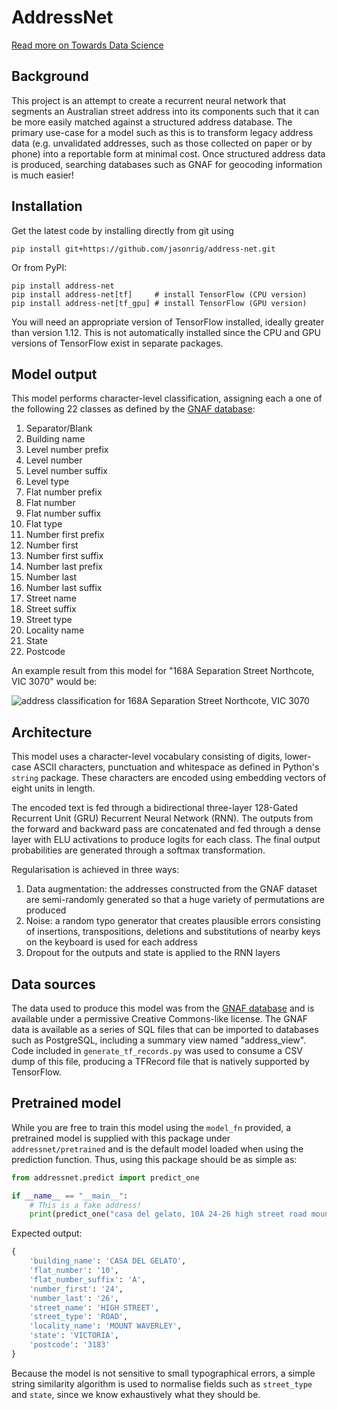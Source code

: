 # AddressNet

[Read more on Towards Data Science](https://towardsdatascience.com/addressnet-how-to-build-a-robust-street-address-parser-using-a-recurrent-neural-network-518d97b9aebd)

## Background

This project is an attempt to create a recurrent neural network that
segments an Australian street address into its components such that it
can be more easily matched against a structured address database. The
primary use-case for a model such as this is to transform legacy address
data (e.g. unvalidated addresses, such as those collected on paper or by
phone) into a reportable form at minimal cost. Once structured address
data is produced, searching databases such as GNAF for geocoding
information is much easier!

## Installation
Get the latest code by installing directly from git using
```
pip install git+https://github.com/jasonrig/address-net.git
```

Or from PyPI:
```
pip install address-net
pip install address-net[tf]     # install TensorFlow (CPU version)
pip install address-net[tf_gpu] # install TensorFlow (GPU version)
```

You will need an appropriate version of TensorFlow installed, ideally greater
than version 1.12. This is not automatically installed since the CPU and GPU
versions of TensorFlow exist in separate packages.

## Model output
This model performs character-level classification, assigning each
a one of the following 22 classes as defined by the
[GNAF database](https://data.gov.au/dataset/geocoded-national-address-file-g-naf):

1. Separator/Blank
2. Building name
3. Level number prefix
4. Level number
5. Level number suffix
6. Level type
7. Flat number prefix
8. Flat number
9. Flat number suffix
10. Flat type
11. Number first prefix
12. Number first
13. Number first suffix
14. Number last prefix
15. Number last
16. Number last suffix
17. Street name
18. Street suffix
19. Street type
20. Locality name
21. State
22. Postcode

An example result from this model for "168A Separation Street Northcote,
VIC 3070" would be:

![address classification for 168A Separation Street Northcote,
VIC 3070](./example-result.png)

## Architecture
This model uses a character-level vocabulary consisting of digits,
lower-case ASCII characters, punctuation and whitespace as defined in
Python's `string` package. These characters are encoded using embedding
vectors of eight units in length.

The encoded text is fed through a bidirectional three-layer 128-Gated
Recurrent Unit (GRU) Recurrent Neural Network (RNN). The outputs from
the forward and backward pass are concatenated and fed through a dense
layer with ELU activations to produce logits for each class. The final
output probabilities are generated through a softmax transformation.

Regularisation is achieved in three ways:

1. Data augmentation: the addresses constructed from the GNAF dataset
are semi-randomly generated so that a huge variety of permutations are
produced
2. Noise: a random typo generator that creates plausible errors
consisting of insertions, transpositions, deletions and substitutions of
nearby keys on the keyboard is used for each address
3. Dropout for the outputs and state is applied to the RNN layers

## Data sources
The data used to produce this model was from the
[GNAF database](https://data.gov.au/dataset/geocoded-national-address-file-g-naf)
and is available under a permissive Creative Commons-like license. The
GNAF data is available as a series of SQL files that can be imported to
databases such as PostgreSQL, including a summary view named
"address_view". Code included in `generate_tf_records.py` was used to
consume a CSV dump of this file, producing a TFRecord file that is
natively supported by TensorFlow.

## Pretrained model
While you are free to train this model using the `model_fn` provided,
a pretrained model is supplied with this package under
`addressnet/pretrained` and is the default model loaded when using the
prediction function. Thus, using this package should be as simple as:
```python
from addressnet.predict import predict_one

if __name__ == "__main__":
    # This is a fake address!
    print(predict_one("casa del gelato, 10A 24-26 high street road mount waverley vic 3183"))
```

Expected output:
```python
{
    'building_name': 'CASA DEL GELATO',
    'flat_number': '10',
    'flat_number_suffix': 'A',
    'number_first': '24',
    'number_last': '26',
    'street_name': 'HIGH STREET',
    'street_type': 'ROAD',
    'locality_name': 'MOUNT WAVERLEY',
    'state': 'VICTORIA',
    'postcode': '3183'
}
```

Because the model is not sensitive to small typographical errors, a
simple string similarity algorithm is used to normalise fields such as
`street_type` and `state`, since we know exhaustively what they should
be.
